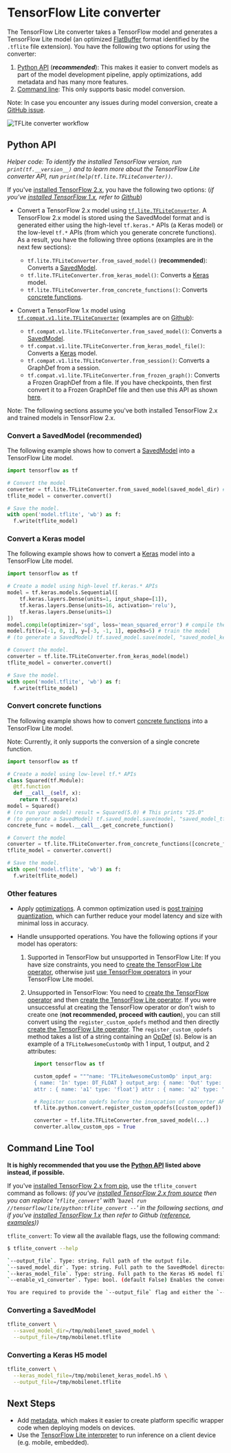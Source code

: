 # TensorFlow Lite converter

The TensorFlow Lite converter takes a TensorFlow model and generates a
TensorFlow Lite model (an optimized
[FlatBuffer](https://google.github.io/flatbuffers/) format identified by the
`.tflite` file extension). You have the following two options for using the
converter:

1.  [Python API](#python_api) (***recommended***): This makes it easier to
    convert models as part of the model development pipeline, apply
    optimizations, add metadata and has many more features.
2.  [Command line](#cmdline): This only supports basic model conversion.

Note: In case you encounter any issues during model conversion, create a
[GitHub issue](https://github.com/tensorflow/tensorflow/issues/new?template=60-tflite-converter-issue.md).

![TFLite converter workflow](../images/convert/convert.png)

## Python API <a name="python_api"></a>

*Helper code: To identify the installed TensorFlow version, run
`print(tf.__version__)` and to learn more about the TensorFlow Lite converter
API, run `print(help(tf.lite.TFLiteConverter))`.*

If you've
[installed TensorFlow 2.x](https://www.tensorflow.org/install/pip#tensorflow-2-packages-are-available),
you have the following two options: (*if you've
[installed TensorFlow 1.x](https://www.tensorflow.org/install/pip#older-versions-of-tensorflow),
refer to
[Github](https://github.com/tensorflow/tensorflow/blob/master/tensorflow/lite/g3doc/r1/convert/python_api.md)*)

*   Convert a TensorFlow 2.x model using
    [`tf.lite.TFLiteConverter`](https://www.tensorflow.org/api_docs/python/tf/lite/TFLiteConverter).
    A TensorFlow 2.x model is stored using the SavedModel format and is
    generated either using the high-level `tf.keras.*` APIs (a Keras model) or
    the low-level `tf.*` APIs (from which you generate concrete functions). As a
    result, you have the following three options (examples are in the next few
    sections):

    *   `tf.lite.TFLiteConverter.from_saved_model()` (**recommended**): Converts
        a [SavedModel](https://www.tensorflow.org/guide/saved_model).
    *   `tf.lite.TFLiteConverter.from_keras_model()`: Converts a
        [Keras](https://www.tensorflow.org/guide/keras/overview) model.
    *   `tf.lite.TFLiteConverter.from_concrete_functions()`: Converts
        [concrete functions](https://www.tensorflow.org/guide/intro_to_graphs).

*   Convert a TensorFlow 1.x model using
    [`tf.compat.v1.lite.TFLiteConverter`](https://www.tensorflow.org/api_docs/python/tf/compat/v1/lite/TFLiteConverter)
    (examples are on
    [Github](https://github.com/tensorflow/tensorflow/blob/master/tensorflow/lite/g3doc/r1/convert/python_api.md)):

    *   `tf.compat.v1.lite.TFLiteConverter.from_saved_model()`: Converts a
        [SavedModel](https://www.tensorflow.org/guide/saved_model).
    *   `tf.compat.v1.lite.TFLiteConverter.from_keras_model_file()`: Converts a
        [Keras](https://www.tensorflow.org/guide/keras/overview) model.
    *   `tf.compat.v1.lite.TFLiteConverter.from_session()`: Converts a GraphDef
        from a session.
    *   `tf.compat.v1.lite.TFLiteConverter.from_frozen_graph()`: Converts a
        Frozen GraphDef from a file. If you have checkpoints, then first convert
        it to a Frozen GraphDef file and then use this API as shown
        [here](https://github.com/tensorflow/tensorflow/blob/master/tensorflow/lite/g3doc/r1/convert/python_api.md#checkpoints).

Note: The following sections assume you've both installed TensorFlow 2.x and
trained models in TensorFlow 2.x.

### Convert a SavedModel (recommended) <a name="saved_model"></a>

The following example shows how to convert a
[SavedModel](https://www.tensorflow.org/guide/saved_model) into a TensorFlow
Lite model.

```python
import tensorflow as tf

# Convert the model
converter = tf.lite.TFLiteConverter.from_saved_model(saved_model_dir) # path to the SavedModel directory
tflite_model = converter.convert()

# Save the model.
with open('model.tflite', 'wb') as f:
  f.write(tflite_model)
```

### Convert a Keras model <a name="keras"></a>

The following example shows how to convert a
[Keras](https://www.tensorflow.org/guide/keras/overview) model into a TensorFlow
Lite model.

```python
import tensorflow as tf

# Create a model using high-level tf.keras.* APIs
model = tf.keras.models.Sequential([
    tf.keras.layers.Dense(units=1, input_shape=[1]),
    tf.keras.layers.Dense(units=16, activation='relu'),
    tf.keras.layers.Dense(units=1)
])
model.compile(optimizer='sgd', loss='mean_squared_error') # compile the model
model.fit(x=[-1, 0, 1], y=[-3, -1, 1], epochs=5) # train the model
# (to generate a SavedModel) tf.saved_model.save(model, "saved_model_keras_dir")

# Convert the model.
converter = tf.lite.TFLiteConverter.from_keras_model(model)
tflite_model = converter.convert()

# Save the model.
with open('model.tflite', 'wb') as f:
  f.write(tflite_model)
```

### Convert concrete functions <a name="concrete_function"></a>

The following example shows how to convert
[concrete functions](https://www.tensorflow.org/guide/intro_to_graphs) into a
TensorFlow Lite model.

Note: Currently, it only supports the conversion of a single concrete function.

```python
import tensorflow as tf

# Create a model using low-level tf.* APIs
class Squared(tf.Module):
  @tf.function
  def __call__(self, x):
    return tf.square(x)
model = Squared()
# (ro run your model) result = Squared(5.0) # This prints "25.0"
# (to generate a SavedModel) tf.saved_model.save(model, "saved_model_tf_dir")
concrete_func = model.__call__.get_concrete_function()

# Convert the model
converter = tf.lite.TFLiteConverter.from_concrete_functions([concrete_func])
tflite_model = converter.convert()

# Save the model.
with open('model.tflite', 'wb') as f:
  f.write(tflite_model)
```

### Other features

*   Apply [optimizations](../performance/model_optimization.md). A common
    optimization used is
    [post training quantization](../performance/post_training_quantization.md),
    which can further reduce your model latency and size with minimal loss in
    accuracy.

*   Handle unsupported operations. You have the following options if your model
    has operators:

    1.  Supported in TensorFlow but unsupported in TensorFlow Lite: If you have
        size constraints, you need to
        [create the TensorFlow Lite operator](../guide/ops_custom.md), otherwise
        just [use TensorFlow operators](../guide/ops_select.md) in your
        TensorFlow Lite model.

    2.  Unsupported in TensorFlow: You need to
        [create the TensorFlow operator](https://www.tensorflow.org/guide/create_op)
        and then [create the TensorFlow Lite operator](../guide/ops_custom.md).
        If you were unsuccessful at creating the TensorFlow operator or don't
        wish to create one (**not recommended, proceed with caution**), you can
        still convert using the `register_custom_opdefs` method and then
        directly [create the TensorFlow Lite operator](../guide/ops_custom.md).
        The `register_custom_opdefs` method takes a list of a string containing
        an
        [OpDef](https://github.com/tensorflow/tensorflow/blob/master/tensorflow/core/framework/op_def.proto)
        (s). Below is an example of a `TFLiteAwesomeCustomOp` with 1 input, 1
        output, and 2 attributes:

        ```python
          import tensorflow as tf

          custom_opdef = """name: 'TFLiteAwesomeCustomOp' input_arg:
          { name: 'In' type: DT_FLOAT } output_arg: { name: 'Out' type: DT_FLOAT }
          attr : { name: 'a1' type: 'float'} attr : { name: 'a2' type: 'list(float)'}"""

          # Register custom opdefs before the invocation of converter API.
          tf.lite.python.convert.register_custom_opdefs([custom_opdef])

          converter = tf.lite.TFLiteConverter.from_saved_model(...)
          converter.allow_custom_ops = True
        ```

## Command Line Tool <a name="cmdline"></a>

**It is highly recommended that you use the [Python API](#python_api) listed
above instead, if possible.**

If you've
[installed TensorFlow 2.x from pip](https://www.tensorflow.org/install/pip), use
the `tflite_convert` command as follows: (*if you've
[installed TensorFlow 2.x from source](https://www.tensorflow.org/install/source)
then you can replace '`tflite_convert`' with '`bazel run
//tensorflow/lite/python:tflite_convert --`' in the following
sections, and if you've
[installed TensorFlow 1.x](https://www.tensorflow.org/install/pip#older-versions-of-tensorflow)
then refer to Github
([reference](https://github.com/tensorflow/tensorflow/blob/master/tensorflow/lite/g3doc/r1/convert/cmdline_reference.md),
[examples](https://github.com/tensorflow/tensorflow/blob/master/tensorflow/lite/g3doc/r1/convert/cmdline_examples.md)))*

`tflite_convert`: To view all the available flags, use the following command:

```sh
$ tflite_convert --help

`--output_file`. Type: string. Full path of the output file.
`--saved_model_dir`. Type: string. Full path to the SavedModel directory.
`--keras_model_file`. Type: string. Full path to the Keras H5 model file.
`--enable_v1_converter`. Type: bool. (default False) Enables the converter and flags used in TF 1.x instead of TF 2.x.

You are required to provide the `--output_file` flag and either the `--saved_model_dir` or `--keras_model_file` flag.
```

### Converting a SavedModel <a name="cmdline_saved_model"></a>

```sh
tflite_convert \
  --saved_model_dir=/tmp/mobilenet_saved_model \
  --output_file=/tmp/mobilenet.tflite
```

### Converting a Keras H5 model <a name="cmdline_keras_model"></a>

```sh
tflite_convert \
  --keras_model_file=/tmp/mobilenet_keras_model.h5 \
  --output_file=/tmp/mobilenet.tflite
```

## Next Steps

*   Add [metadata](metadata.md), which makes it easier to create platform
    specific wrapper code when deploying models on devices.
*   Use the [TensorFlow Lite interpreter](../guide/inference.md) to run
    inference on a client device (e.g. mobile, embedded).
